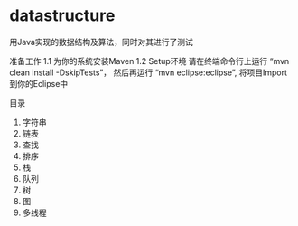 # datastructure
用Java实现的数据结构及算法，同时对其进行了测试

准备工作
  1.1 为你的系统安装Maven
  1.2 Setup环境 
  请在终端命令行上运行 “mvn clean install -DskipTests”， 然后再运行 “mvn eclipse:eclipse”,  将项目Import到你的Eclipse中

目录
1. 字符串
2. 链表
3. 查找
4. 排序
5. 栈
6. 队列
7. 树
8. 图
9. 多线程
